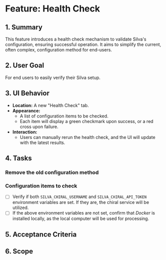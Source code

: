 # Feature: Health Check

## 1. Summary

This feature introduces a health check mechanism to validate Silva's configuration, ensuring successful operation. It aims to simplify the current, often complex, configuration method for end-users.

## 2. User Goal

For end users to easily verify their Silva setup.

## 3. UI Behavior

- **Location:** A new "Health Check" tab.
- **Appearance:**
  - A list of configuration items to be checked.
  - Each item will display a green checkmark upon success, or a red cross upon failure.
- **Interaction:**
  - Users can manually rerun the health check, and the UI will update with the latest results.

## 4. Tasks

### Remove the old configuration method

### Configuration items to check

- [ ] Verify if both `SILVA_CHIRAL_USERNAME` and `SILVA_CHIRAL_API_TOKEN` environment variables are set. If they are, the chiral service will be utilized.
- [ ] If the above environment variables are not set, confirm that _Docker_ is installed locally, as the local computer will be used for processing.

## 5. Acceptance Criteria

## 6. Scope
